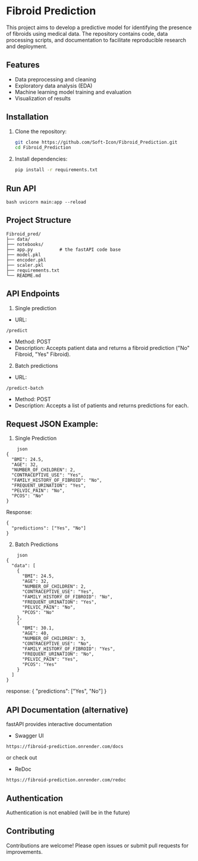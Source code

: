 # Fibroid Prediction

This project aims to develop a predictive model for identifying the presence of fibroids using medical data. The repository contains code, data processing scripts, and documentation to facilitate reproducible research and deployment.

## Features

- Data preprocessing and cleaning
- Exploratory data analysis (EDA)
- Machine learning model training and evaluation
- Visualization of results

## Installation

1. Clone the repository:
    ```bash
    git clone https://github.com/Soft-Icon/Fibroid_Prediction.git
    cd Fibroid_Prediction
    ```
2. Install dependencies:
    ```bash
    pip install -r requirements.txt
    ```
## Run API
``bash
uvicorn main:app --reload
``

## Project Structure

```
Fibroid_pred/
├── data/
├── notebooks/
├── app.py          # the fastAPI code base
├── model.pkl
├── encoder.pkl
├── scaler.pkl
├── requirements.txt
└── README.md
```
## API Endpoints
1. Single prediction
- URL:
```
/predict
```              
- Method: POST
- Description: Accepts patient data and returns a fibroid prediction ("No" Fibroid, "Yes" Fibroid).

2. Batch predictions
- URL: 
```
/predict-batch
```
- Method: POST
- Description: Accepts a list of patients and returns predictions for each.

## Request JSON Example:
1. Single Prediction
```
    json
{
  "BMI": 24.5,
  "AGE": 32,
  "NUMBER_OF_CHILDREN": 2,
  "CONTRACEPTIVE_USE": "Yes",
  "FAMILY_HISTORY_OF_FIBROID": "No",
  "FREQUENT_URINATION": "Yes",
  "PELVIC_PAIN": "No",
  "PCOS": "No"
}
```

Response:
```
{
  "predictions": ["Yes", "No"]
}

```
2. Batch Predictions
```
    json
{
  "data": [
    {
      "BMI": 24.5,
      "AGE": 32,
      "NUMBER_OF_CHILDREN": 2,
      "CONTRACEPTIVE_USE": "Yes",
      "FAMILY_HISTORY_OF_FIBROID": "No",
      "FREQUENT_URINATION": "Yes",
      "PELVIC_PAIN": "No",
      "PCOS": "No"
    },
    {
      "BMI": 30.1,
      "AGE": 40,
      "NUMBER_OF_CHILDREN": 3,
      "CONTRACEPTIVE_USE": "No",
      "FAMILY_HISTORY_OF_FIBROID": "Yes",
      "FREQUENT_URINATION": "No",
      "PELVIC_PAIN": "Yes",
      "PCOS": "Yes"
    }
  ]
}
```
response:
{
  "predictions": ["Yes", "No"]
}

## API Documentation (alternative)
fastAPI provides interactive documentation
- Swagger UI
```
https://fibroid-prediction.onrender.com/docs
```
or check out

- ReDoc
```
https://fibroid-prediction.onrender.com/redoc
```

## Authentication
Authentication is not enabled (will be in the future)

## Contributing

Contributions are welcome! Please open issues or submit pull requests for improvements.